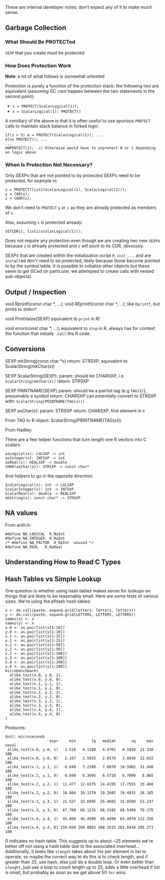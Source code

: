 These are internal developer notes; don't expect any of it to make much sense.

## Garbage Collection

### What Should Be PROTECTed

`SEXP` that you create must be protected

### How Does Protection Work

**Note**: a lot of what follows is somewhat untested

Protection is purely a function of the protection stack; the following two are equivalent (assuming GC cant happen between the two statements in the second point):

* `x = PROTECT(ScalarLogical(1));`
* `x = ScalarLogical(1); PROTECT()`

A corollary of the above is that it is often useful to use spurious `PROTECT` calls to maintain stack balance in forked logic:

    if(i > 5) w = PROTECT(ScalarLogical(1)); ...
    else PROTECT(); ...
    ...
    UNPROTECT(1);  // Otherwise would have to unprotect 0 or 1 depending on logic above

### When Is Protection Not Necessary?

Only SEXPs that are not pointed to by protected SEXPs need to be protected, for example in:

    x = PROTECT(list2(ScalarLogical(1), ScalarLogical(2)));
    y = CAR(x);
    z = CADR(x);

We don't need to `PROTECT` `y` or `z` as they are already protected as members of `x`.

Also, assuming `z` is protected already:

    SETCDR(z, list1(scalarLogical(1)));

Does not require any protection even though we are creating two new `SEXP`s because `z` is already protected and `z` will point to its CDR, obviously.

SEXPs that are created within the initialization script `R_init_...` and are `install`ed don't need to be protected, likely because those become pointed to by the symbol table.  It is possible to initialize other objects but these seem to get GCed (in particular, we attempted to create calls with nested sub-objects).

## Output / Inspection

void Rprintf(const char *, ...);
void REprintf(const char *, ...);
  like `Rprintf`, but prints to stderr!

void PrintValue(SEXP)
  equivalent to `print` in R!

void error(const char *, ...);
  equivalent to `stop` in R, always has for context the function that initially `.Call` the R code.


## Conversions

SEXP mkString(const char *s)
  return: STRSXP, equivalent to ScalarString(mkChar(x))

SEXP ScalarString(SEXP):
  param: should be CHARSXP, i.e. `ScalarString(mkChar(x))`
  return: STRSXP

SEXP PRINTNAME(SEXP)
  param: should be a pairlist tag (e.g `TAG(X)`), presumably a symbol
  return: CHARSXP
  can potentially convert to STRSXP with: `ScalarString(PRINTNAME(TAG(x)))`

SEXP asChar(x):
  param: STRSXP
  return: CHARSXP, first element in x

From TAG to R object:
  ScalarString(PRINTNAME(TAG(x)))

From Hadley:

There are a few helper functions that turn length one R vectors into C scalars:

    asLogical(x): LGLSXP -> int
    asInteger(x): INTSXP -> int
    asReal(x): REALSXP -> double
    CHAR(asChar(x)): STRSXP -> const char*

And helpers to go in the opposite direction:

    ScalarLogical(x): int -> LGLSXP
    ScalarInteger(x): int -> INTSXP
    ScalarReal(x): double -> REALSXP
    mkString(x): const char* -> STRSXP

## NA values

From arith.h:

    #define NA_LOGICAL  R_NaInt
    #define NA_INTEGER  R_NaInt
    /* #define NA_FACTOR  R_NaInt  unused */
    #define NA_REAL   R_NaReal

## Understanding How to Read C Types


## Hash Tables vs Simple Lookup

One question is whether using hash tables makes sense for lookups on things that are likely to be reasonably small.  Here are some tests of various sizes.  We're using the pfhash hash tables:

    x <- do.call(paste, expand.grid(letters, letters, letters))
    y <- do.call(paste, expand.grid(LETTERS, LETTERS, LETTERS))
    names(x) <- x
    names(y) <- x
    x.0 <- as.pairlist(x[1:10])
    y.0 <- as.pairlist(y[1:10])
    x.1 <- as.pairlist(x[1:25])
    y.1 <- as.pairlist(y[1:25])
    x.2 <- as.pairlist(x[1:50])
    y.2 <- as.pairlist(y[1:50])
    x.3 <- as.pairlist(x[1:100])
    y.3 <- as.pairlist(y[1:100])
    x.4 <- as.pairlist(x[1:200])
    y.4 <- as.pairlist(y[1:200])
    microbenchmark(
      alike_test(x.0, y.0, 1),
      alike_test(x.0, y.0, 0),
      alike_test(x.1, y.1, 1),
      alike_test(x.1, y.1, 0),
      alike_test(x.2, y.2, 1),
      alike_test(x.2, y.2, 0),
      alike_test(x.3, y.3, 1),
      alike_test(x.3, y.3, 0),
      alike_test(x.4, y.4, 1),
      alike_test(x.4, y.4, 0)
    )

Produces:

    Unit: microseconds
                        expr     min       lq   median       uq     max neval
     alike_test(x.0, y.0, 1)   3.518   4.1180   4.4765   6.1930  11.338   100
     alike_test(x.0, y.0, 0)   2.167   2.5025   2.6570   2.8010  12.652   100
     alike_test(x.1, y.1, 1)   6.649   7.2300   7.8070  10.5965  31.948   100
     alike_test(x.1, y.1, 0)   6.040   6.3695   6.5710   6.7890   8.065   100
     alike_test(x.2, y.2, 1)  11.477  12.6375  14.4195  17.7555  33.460   100
     alike_test(x.2, y.2, 0)  18.804  19.1270  19.2685  19.4835  28.185   100
     alike_test(x.3, y.3, 1)  21.527  23.6695  25.4665  31.8590  53.237   100
     alike_test(x.3, y.3, 0)  67.789  68.1235  68.3185  68.5460  79.175   100
     alike_test(x.4, y.4, 1)  43.806  46.4580  49.4490  63.4970 113.256   100
     alike_test(x.4, y.4, 0) 259.650 260.0055 260.3515 262.0430 285.271   100

0 indicates no hash table.  This suggests up to about ~25 elements we're better off not using a hash table due to the associated overhead...  Additionally, it looks like `xlength` takes about 1ns per element in list to operate, so maybe the correct way to do this is to check length, and if greater than 25, use hash, else just do a double loop.  Or even better than `xlenght`, just use a loop to count length up to 25, adds a little overhead if list is small, but probably as soon as we get above 50 `for` wins.
